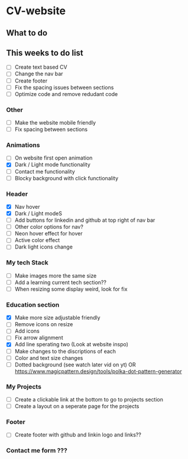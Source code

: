 # CV-website

## What to do
## This weeks to do list
- [ ] Create text based CV
- [ ] Change the nav bar
- [ ] Create footer
- [ ] Fix the spacing issues between sections
- [ ] Optimize code and remove redudant code

### Other
- [ ] Make the website mobile friendly
- [ ] Fix spacing between sections

### Animations
 - [ ] On website first open animation
  - [x] Dark / Light mode functionality
  - [ ] Contact me functionality
  - [ ] Blocky background with click functionality

### Header
 - [x] Nav hover
 - [x] Dark / Light modeS
 - [ ] Add buttons for linkedin and github at top right of nav bar
 - [ ] Other color options for nav?
 - [ ] Neon hover effect for hover
 - [ ] Active color effect 
 - [ ] Dark light icons change

### My tech Stack
- [ ] Make images more the same size
- [ ] Add a learning current tech section??
- [ ] When resizing some display weird, look for fix

### Education section
- [x] Make more size adjustable friendly
- [ ] Remove icons on resize
- [ ] Add icons 
- [ ] Fix arrow alignment
- [x] Add line sperating two (Look at website inspo)
- [ ] Make changes to the discriptions of each
- [ ] Color and text size changes
- [ ] Dotted background (see watch later vid on yt) OR https://www.magicpattern.design/tools/polka-dot-pattern-generator

### My Projects
- [ ] Create a clickable link at the bottom to go to projects section
- [ ] Create a layout on a seperate page for the projects

### Footer
- [ ] Create footer with github and linkin logo and links??

### Contact me form ???

